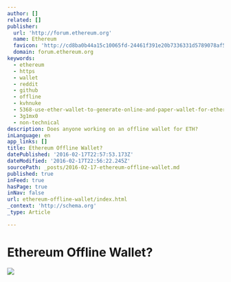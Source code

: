 ```yaml
---
author: []
related: []
publisher:
  url: 'http://forum.ethereum.org'
  name: Ethereum
  favicon: 'http://cd8ba0b44a15c10065fd-24461f391e20b7336331d5789078af53.r23.cf1.rackcdn.com/ethereum.vanillaforums.com/favicon_85d47ba50743e3c3.ico'
  domain: forum.ethereum.org
keywords:
  - ethereum
  - https
  - wallet
  - reddit
  - github
  - offline
  - kvhnuke
  - 5368-use-ether-wallet-to-generate-online-and-paper-wallet-for-ethereum
  - 3g1mx0
  - non-technical
description: Does anyone working on an offline wallet for ETH?
inLanguage: en
app_links: []
title: Ethereum Offline Wallet?
datePublished: '2016-02-17T22:57:53.173Z'
dateModified: '2016-02-17T22:56:22.245Z'
sourcePath: _posts/2016-02-17-ethereum-offline-wallet.md
published: true
inFeed: true
hasPage: true
inNav: false
url: ethereum-offline-wallet/index.html
_context: 'http://schema.org'
_type: Article

---
```

# Ethereum Offline Wallet&quest;
![](https://c3409409.ssl.cf0.rackcdn.com/ethereum.vanillaforums.com/editor/r5/k4qwkbiv5sv4.png)